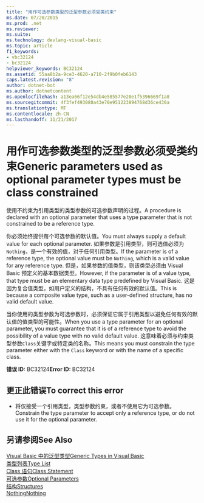 ```yaml
---
title: "用作可选参数类型的泛型参数必须受类约束"
ms.date: 07/20/2015
ms.prod: .net
ms.reviewer: 
ms.suite: 
ms.technology: devlang-visual-basic
ms.topic: article
f1_keywords:
- vbc32124
- bc32124
helpviewer_keywords: BC32124
ms.assetid: 55aa8b2a-9ce3-4620-a710-2f9b0feb6143
caps.latest.revision: "8"
author: dotnet-bot
ms.author: dotnetcontent
ms.openlocfilehash: a13ea66f12e54db4e585577e20e1f5396669f1a8
ms.sourcegitcommit: 4f3fef493080a43e70e951223894768d36ce430a
ms.translationtype: MT
ms.contentlocale: zh-CN
ms.lasthandoff: 11/21/2017
---
```

# <a name="generic-parameters-used-as-optional-parameter-types-must-be-class-constrained"></a><span data-ttu-id="897e5-102">用作可选参数类型的泛型参数必须受类约束</span><span class="sxs-lookup"><span data-stu-id="897e5-102">Generic parameters used as optional parameter types must be class constrained</span></span>
<span data-ttu-id="897e5-103">使用不约束为引用类型的类型参数的可选参数声明的过程。</span><span class="sxs-lookup"><span data-stu-id="897e5-103">A procedure is declared with an optional parameter that uses a type parameter that is not constrained to be a reference type.</span></span>  
  
 <span data-ttu-id="897e5-104">你必须始终提供每个可选参数的默认值。</span><span class="sxs-lookup"><span data-stu-id="897e5-104">You must always supply a default value for each optional parameter.</span></span> <span data-ttu-id="897e5-105">如果参数是引用类型，则可选值必须为`Nothing`，是一个有效的值，对于任何引用类型。</span><span class="sxs-lookup"><span data-stu-id="897e5-105">If the parameter is of a reference type, the optional value must be `Nothing`, which is a valid value for any reference type.</span></span> <span data-ttu-id="897e5-106">但是，如果参数的值类型，则该类型必须由 Visual Basic 预定义的基本数据类型。</span><span class="sxs-lookup"><span data-stu-id="897e5-106">However, if the parameter is of a value type, that type must be an elementary data type predefined by Visual Basic.</span></span> <span data-ttu-id="897e5-107">这是因为复合值类型，如用户定义的结构，不具有任何有效的默认值。</span><span class="sxs-lookup"><span data-stu-id="897e5-107">This is because a composite value type, such as a user-defined structure, has no valid default value.</span></span>  
  
 <span data-ttu-id="897e5-108">当你使用的类型参数为可选参数时，必须保证它属于引用类型以避免任何有效的默认值的值类型的可能性。</span><span class="sxs-lookup"><span data-stu-id="897e5-108">When you use a type parameter for an optional parameter, you must guarantee that it is of a reference type to avoid the possibility of a value type with no valid default value.</span></span> <span data-ttu-id="897e5-109">这意味着必须与约束类型参数`Class`关键字或特定类的名称。</span><span class="sxs-lookup"><span data-stu-id="897e5-109">This means you must constrain the type parameter either with the `Class` keyword or with the name of a specific class.</span></span>  
  
 <span data-ttu-id="897e5-110">**错误 ID:** BC32124</span><span class="sxs-lookup"><span data-stu-id="897e5-110">**Error ID:** BC32124</span></span>  
  
## <a name="to-correct-this-error"></a><span data-ttu-id="897e5-111">更正此错误</span><span class="sxs-lookup"><span data-stu-id="897e5-111">To correct this error</span></span>  
  
-   <span data-ttu-id="897e5-112">将仅接受一个引用类型，类型参数约束，或者不使用它为可选参数。</span><span class="sxs-lookup"><span data-stu-id="897e5-112">Constrain the type parameter to accept only a reference type, or do not use it for the optional parameter.</span></span>  
  
## <a name="see-also"></a><span data-ttu-id="897e5-113">另请参阅</span><span class="sxs-lookup"><span data-stu-id="897e5-113">See Also</span></span>  
 [<span data-ttu-id="897e5-114">Visual Basic 中的泛型类型</span><span class="sxs-lookup"><span data-stu-id="897e5-114">Generic Types in Visual Basic</span></span>](../../../visual-basic/programming-guide/language-features/data-types/generic-types.md)  
 [<span data-ttu-id="897e5-115">类型列表</span><span class="sxs-lookup"><span data-stu-id="897e5-115">Type List</span></span>](../../../visual-basic/language-reference/statements/type-list.md)  
 [<span data-ttu-id="897e5-116">Class 语句</span><span class="sxs-lookup"><span data-stu-id="897e5-116">Class Statement</span></span>](../../../visual-basic/language-reference/statements/class-statement.md)  
 [<span data-ttu-id="897e5-117">可选参数</span><span class="sxs-lookup"><span data-stu-id="897e5-117">Optional Parameters</span></span>](../../../visual-basic/programming-guide/language-features/procedures/optional-parameters.md)  
 [<span data-ttu-id="897e5-118">结构</span><span class="sxs-lookup"><span data-stu-id="897e5-118">Structures</span></span>](../../../visual-basic/programming-guide/language-features/data-types/structures.md)  
 [<span data-ttu-id="897e5-119">Nothing</span><span class="sxs-lookup"><span data-stu-id="897e5-119">Nothing</span></span>](../../../visual-basic/language-reference/nothing.md)

